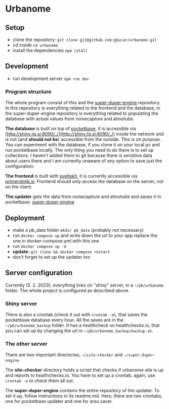 # Urbanome

## Setup
- clone the repository: `git clone git@github.com:gbucar/urbanome.git`
- cd inside `cd urbanome`
- install the dependencies `npm istall`

## Development
- run development server `npm run dev`
### Program structure
The whole program consist of this and the 
[super-duper-engine](https://github.com/gbucar/super-duper-engine) repository.
In this repository is everything related to the frontend and the database, in
the super-duper-engine repository is everything related to populating the 
database with actual values from noisecapture and atmotube.

**The database** is built on top of [pocketbase](https://pocketbase.io/), it is accessible via 
[http://shiny.ijs.si:8090/_/](http://shiny.ijs.si:8090/_/) inside the network
and is not (and **should not be**) accessible from the outside. This is on 
purpose.
You can experiment with the database, if you clone it on your local pc and run
pocketbase locally. The only thing you need to do there is to set up collections.
I haven't added them to git because there is sensitive data about users there 
and I am currently unaware of any option to save just the configuration.

**The frontend** is built with [sveltekit](https://kit.svelte.dev/), it is 
currently accessible via [primerjalnik.si](https://www.primerjalnik.si/).
Frontend should only access the database on the server, not on the client.

<!-- **The srvus tunnel** check out `docker-compose.yml`, it is using the  -->
<!-- [srv.us](http://srv.us/) service, via ssh. You must have an ssh key to access it -->
<!-- and the address will be different for different ssh keys, check out  -->
<!-- [Deployment](#Deployment). -->

**The updater** gets the data from noisecapture and atmotube and saves it in 
pocketbase. [super-duper-engine](https://github.com/gbucar/super-duper-engine)


## Deployment
<!-- - generate ssh key pair (`ssh-keygen`, make sure to set the folder to ./.ssh -->
<!-- in the root directory of this project, otherwise you will need to adjust  -->
<!-- docker-compose volume for srvus. Also, do not set a password) -->
- make a pb_data folder `mkdir pb_data` (probably not necessary)
- run `docker compose up` and write down the url to your app replace the one in 
docker-compose.yml with this one
- run `docker compose up -d` 
- **update:** `git clone && docker compose restart`
- don't forget to set up the updater too

## Server configuration
Currently (5. 2. 2023), everything lives on "shiny" server, in a `~/pb/urbanome`
folder. The whole project is configured as described above.

### Shiny server
There is also a crontab (check it out with `crontab -e`), that saves the 
pocketbase database every hour. All the saves are in the `~/pb/urbanome_backup`
folder. It has a healthcheck on healthchecks.io, that you can set up by changing
the url in `~/pb/urbanome_backup/backup.sh`.

### The other server
There are two important directories, `~/site-checker` and `~/super-duper-engine`.

The **site-checker** directory holds a script that checks if urbanome site is up
and reports to healthchecks.io. You have to set up a crontab, again, use 
`crontab -e` to check them all out.

The **super-duper-engine** contains the entire repository of the updater. To set
it up, follow instructions in its readme.md. Here, there are two crontabs, one 
for pocketbase updater and one for arso saver. 

